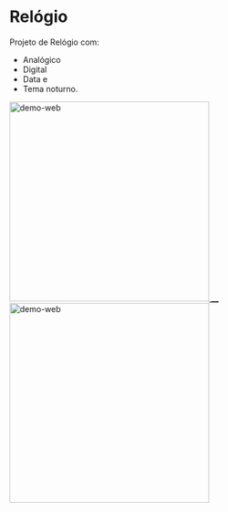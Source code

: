 # Relógio
 
<p> 
Projeto de Relógio com:

 - Analógico
 - Digital
 - Data e 
 - Tema noturno.
</p>
 
 <div>
  <a href="https://github.com/Relogio">
    <img height="350" src="https://user-images.githubusercontent.com/87142746/130111469-10be71f6-a092-422e-9d92-d3fbafb0f8cb.gif" alt="demo-web" style="max-width:100%;"/>
   __
    <img height="350" src="https://user-images.githubusercontent.com/87142746/130112612-4054a1c8-d4ac-4acd-9373-487971af7305.gif" alt="demo-web" style="max-width:100%;"/>
</div>
 
 


